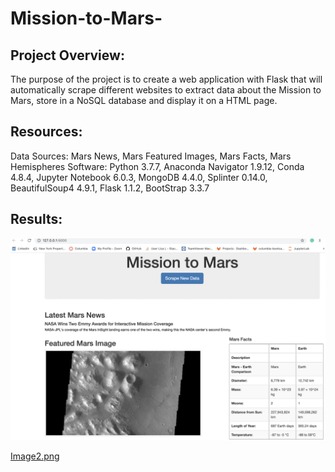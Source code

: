 # Mission-to-Mars-

## Project Overview:

The purpose of the project is to create a web application with Flask that will automatically scrape different websites to extract data about the Mission to Mars, store in a NoSQL database and display it on a HTML page.

## Resources:
Data Sources: Mars News, Mars Featured Images, Mars Facts, Mars Hemispheres
Software: Python 3.7.7, Anaconda Navigator 1.9.12, Conda 4.8.4, Jupyter Notebook 6.0.3, MongoDB 4.4.0, Splinter 0.14.0, BeautifulSoup4 4.9.1, Flask 1.1.2, BootStrap 3.3.7

## Results:

![Image1.png](Image1.png)


[Image2.png](Image2.png)

